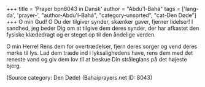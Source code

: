 +++
title = 'Prayer bpn8043 in Dansk'
author = "Abdu'l-Bahá"
tags = ['lang-da', 'prayer-', "author-Abdu'l-Bahá", "category-unsorted", "cat-Den Døde"]
+++
O min Gud! O Du der tilgiver synder, skænker gaver, fjerner lidelser! I sandhed, jeg beder Dig om at tilgive dem deres synder, der har afkastet den fysiske klædedragt og er steget op til den åndelige verden.

O min Herre! Rens dem for overtrædelser, fjern deres sorger og vend deres mørke til lys. Lad dem træde ind i lyksalighedens have, rens dem med det reneste vand og giv dem lov til at beskue Din stråleglans på det højeste bjerg.

(Source category: Den Døde)
(Bahaiprayers.net ID: 8043)
